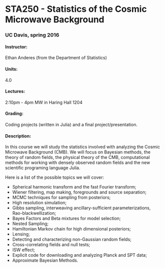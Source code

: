 # STA250 - Statistics of the Cosmic Microwave Background
### UC Davis, spring 2016


#### Instructor:  
Ethan Anderes (from the Department of Statistics)

#### Units:
4.0

#### Lectures:
2:10pm - 4pm MW in Haring Hall 1204

#### Grading:
Coding projects (written in Julia) and a final project/presentation.

#### Description:

In this course we will study the statistics involved with analyzing the Cosmic Microwave Background (CMB).
We will focus on Bayesian methods, the theory of random fields, the physical theory of the CMB, computational methods for working with densely observed random fields and the new scientific programing language Julia.

Here is a list of the possible topics we will cover:

* Spherical harmonic transform and the fast Fourier transform;
* Wiener filtering, map making, foregrounds and source separation;
* MCMC techniques for sampling from posteriors;
* High resolution simulation;
* Gibbs sampling, interweaving ancillary-sufficient parameterizations, Rao-blackwellization;
* Bayes Factors and Beta mixtures for model selection;
* Nested Sampling;
* Hamiltonian Markov chain for high dimensional posteriors;
* Lensing;
* Detecting and characterizing non-Gaussian random fields;
* Cross-correlating fields and null tests;
* ISW effect;
* Explicit code for downloading and analyzing Planck and SPT data;
* Approximate Bayesian Methods.
